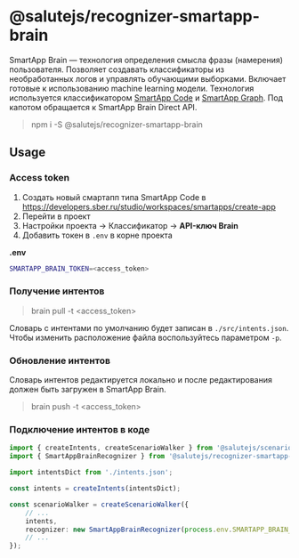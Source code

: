 # @salutejs/recognizer-smartapp-brain

SmartApp Brain — технология определения смысла фразы (намерения) пользователя. Позволяет создавать классификаторы из необработанных логов и управлять обучающими выборками. Включает готовые к использованию machine learning модели. Технология используется классификатором [SmartApp Code](https://developer.sberdevices.ru/docs/ru/developer_tools/ide/smartappcode_description_and_guide) и [SmartApp Graph](https://developer.sberdevices.ru/docs/ru/developer_tools/flow/quick_start/quick_start). Под капотом обращается к SmartApp Brain Direct API.

> npm i -S @salutejs/recognizer-smartapp-brain

## Usage

### Access token

1. Создать новый смартапп типа SmartApp Code в https://developers.sber.ru/studio/workspaces/smartapps/create-app
2. Перейти в проект
3. Настройки проекта -> Классификатор -> __API-ключ Brain__
4. Добавить токен в `.env` в корне проекта

__.env__
``` bash
SMARTAPP_BRAIN_TOKEN=<access_token>
```

### Получение интентов

> brain pull -t <access_token>

Словарь с интентами по умолчанию будет записан в `./src/intents.json`. Чтобы изменить расположение файла воспользуйтесь параметром `-p`.

### Обновление интентов

Словарь интентов редактируется локально и после редактирования должен быть загружен в SmartApp Brain.

> brain push -t <access_token>

### Подключение интентов в коде

``` ts
import { createIntents, createScenarioWalker } from '@salutejs/scenario';
import { SmartAppBrainRecognizer } from '@salutejs/recognizer-smartapp-brain';

import intentsDict from './intents.json';

const intents = createIntents(intentsDict);

const scenarioWalker = createScenarioWalker({
    // ...
    intents,
    recognizer: new SmartAppBrainRecognizer(process.env.SMARTAPP_BRAIN_TOKEN),
    // ...
});
```
